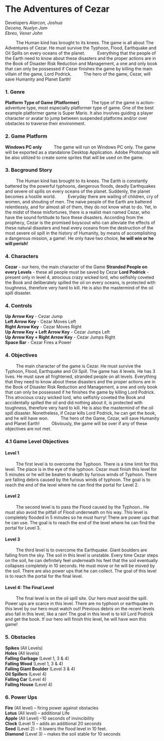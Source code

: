 # The Adventures of Cezar
Developers
*Alarcon, Joshua* <br/>
*Decena, Nuelyn Jam* <br/>
*Ebreo, Vener John* <br/>

&nbsp;&nbsp;&nbsp;&nbsp;&nbsp;&nbsp;&nbsp;&nbsp;&nbsp;The Human kind has brought to its knees. The game is all about The Adventures of Cezar. He must survive the Typhoon, Flood, Earthquake and Oil Spills on every oceans of the planet.
&nbsp;&nbsp;&nbsp;&nbsp;&nbsp;&nbsp;&nbsp;&nbsp;&nbsp;Everything that the people of the Earth need to know about these disasters and the proper actions are in the Book of Disaster Risk Reduction and Management, a one and only book that can only be possessed if Cezar finishes the game by killing the main villain of the game, Lord Podrick.
&nbsp;&nbsp;&nbsp;&nbsp;&nbsp;&nbsp;&nbsp;&nbsp;&nbsp;The hero of the game, Cezar, will save Humanity and Planet Earth!

### 1. Genre
**Platform Type of Game (Platformer)**
&nbsp;&nbsp;&nbsp;&nbsp;&nbsp;&nbsp;&nbsp;&nbsp;&nbsp;The type of the game is action-adventure type, most especially platformer type of game. One of the best example platformer game is Super Mario. It also involves guiding a player character or avatar to jump between suspended platforms and/or over obstacles to traverse their environment.

### 2. Game Platform 
**Windows PC only**
&nbsp;&nbsp;&nbsp;&nbsp;&nbsp;&nbsp;&nbsp;&nbsp;&nbsp;The game will run on Windows PC only. The game will be exported as a standalone Desktop Application. Adobe Photoshop will be also utilized to create some sprites that will be used on the game.

### 3. Bacground Story
&nbsp;&nbsp;&nbsp;&nbsp;&nbsp;&nbsp;&nbsp;&nbsp;&nbsp;The Human kind has brought to its knees. The Earth is constantly battered by the powerful typhoons, dangerous floods, deadly Earthquakes and severe oil spills on every oceans of the planet. Suddenly, the planet becomes a hostile world.
&nbsp;&nbsp;&nbsp;&nbsp;&nbsp;&nbsp;&nbsp;&nbsp;&nbsp;Everyday there are wailing of children, cry of women, and shouting of men. The naive people of the Earth are battered relentlessly, and for almost all of them, they do not know what to do. Yet, in the midst of these misfortunes, there is a realist man named Cezar, who have the sound fortitude to face these disasters. According from the prophecy, Cezar is the promised boyscout who can alleviate the effects of these natural disasters and heal every oceans from the destruction of the most severe oil spill in the history of Humanity, by means of accomplishing a dangerous mission, a game!. He only have two choice, **he will win or he will perish!**

### 4. Characters
**Cezar** - our hero, the main character of the Game
**Stranded People on every Levels** - these all people must be saved by Cezar
**Lord Podrick** - present only in level 4, atrocious crazy wicked lord, who selfishly coveted the Book and deliberately spilled the oil on every oceans, is protected with toughness, therefore very hard to kill. He is also the mastermind of the oil spill disaster.

### 4. Controls
**Up Arrow Key** - Cezar Jump <br/>
**Left Arrow Key** -  Cezar Moves Left <br/>
**Right Arrow Key** - Cezar Moves Right <br/>
**Up Arrow Key + Left Arrow Key**  - Cezar Jumps Left <br/>
**Up Arrow Key + Right Arrow Key**  - Cezar Jumps Right <br/>
**Space Bar** - Cezar Fires a Power <br/>

### 4. Objectives
&nbsp;&nbsp;&nbsp;&nbsp;&nbsp;&nbsp;&nbsp;&nbsp;&nbsp;The main character of the game is Cezar. He must survive the Typhoon, Flood, Earthquake and Oil Spill. The game has 4 levels. He has 3 lives. He must save all frightened, stranded people on all levels. Everything that they need to know about these disasters and the proper actions are in the Book of Disaster Risk Reduction and Management, a one and only book that can only be possessed if he finishes the game by killing Lord Podrick. This atrocious crazy wicked lord, who selfishly coveted the Book and accidentally spilled the oil and did nothing about it, is protected with toughness, therefore very hard to kill. He is also the mastermind of the oil spill disaster. Nonetheless, if Cezar kills Lord Podrick, he can get the book, and he will have won.
&nbsp;&nbsp;&nbsp;&nbsp;&nbsp;&nbsp;&nbsp;&nbsp;&nbsp;The hero of the Game, Cezar, will save Humanity and Planet Earth!
&nbsp;&nbsp;&nbsp;&nbsp;&nbsp;&nbsp;&nbsp;&nbsp;&nbsp;Obviously, the game will be over if any of these objectives are not met. 

### 4.1 Game Level Objectives
#### Level 1
&nbsp;&nbsp;&nbsp;&nbsp;&nbsp;&nbsp;&nbsp;&nbsp;&nbsp;The first level is to overcome the Typhoon. There is a time limit for this level. The place is in the eye of the typhoon. Cezar must finish this level for 5 minutes or he will be beaten to death by furious winds of Typhoon. There are falling debris caused by the furious winds of typhoon. The goal is to reach the end of the level where he can find the portal for Level 2.
#### Level 2
&nbsp;&nbsp;&nbsp;&nbsp;&nbsp;&nbsp;&nbsp;&nbsp;&nbsp;The second level is to pass the Flood caused by the Typhoon.. He must also avoid the pitfall of Flood underneath on his way. This level is completely flooded in 5 minutes so he must hurry! There are power ups that he can use. The goal is to reach the end of the level where he can find the portal for Level 3.

#### Level 3
&nbsp;&nbsp;&nbsp;&nbsp;&nbsp;&nbsp;&nbsp;&nbsp;&nbsp;The third level is to overcome the Earthquake. Giant boulders are falling from the sky. The soil in this level is unstable. Every time Cezar steps on the soil, he can definitely feel underneath his feet that the soil eventually collapses completely in 10 seconds. He must move or he will be moved by the soil. There are also power ups that he can collect. The goal of this level is to reach the portal for the final level.

#### Level 4: The Final Level
&nbsp;&nbsp;&nbsp;&nbsp;&nbsp;&nbsp;&nbsp;&nbsp;&nbsp;The final level is on the oil spill site. Our hero must avoid the spill. Power ups are scarce in this level. There are no typhoon or earthquake in this level by our hero must watch out! Previous debris on the recent levels also fall in this level, like a rain! The goal in this level is to kill Lord Podrick and get the book. If our hero will finish this level, he will have won this game!

### 5. Obstacles
**Spikes** (All Levels) <br/>
**Holes** (All levels) <br/>
**Falling Garbage** (Level 1, 3 & 4) <br/>
**Falling Wood** (Level 1, 3 & 4) <br/>
**Falling Giant Boulder** (Level 3 & 4) <br/>
**Oil Spillers** (Level 4) <br/>
**Falling Car** (Level 4) <br/>
**Falling House** (Level 4) <br/>

### 6. Power Ups
**Fire**  (All level)  –  firing power against obstacles <br/>
**Lotus** (All level) – additional Life <br/>
**Apple** (All Level) –10 seconds of invincibility <br/>
**Clock** (Level 1) – adds an additional 20 seconds <br/>
**Seed** (Level 2) –  It lowers the flood level in 10 feet. <br/>
**Diamond** (Level 3) – makes the soil stable for 10 seconds <br/>